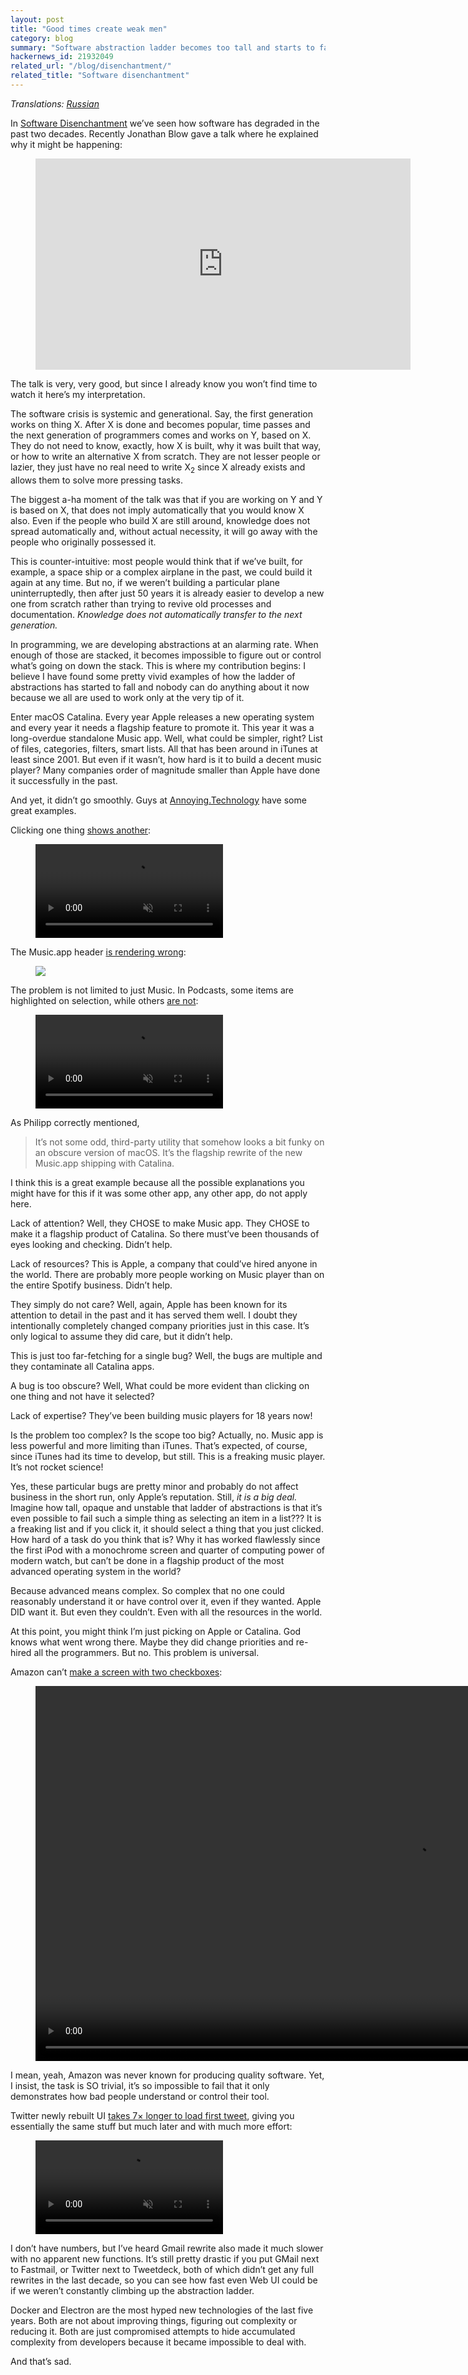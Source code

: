 ```yaml
---
layout: post
title: "Good times create weak men"
category: blog
summary: "Software abstraction ladder becomes too tall and starts to fall"
hackernews_id: 21932049
related_url: "/blog/disenchantment/"
related_title: "Software disenchantment"
---
```


_Translations: [Russian](https://habr.com/ru/company/itelma/blog/550620/)_

In [Software Disenchantment](https://tonsky.me/blog/disenchantment/) we’ve seen how software has degraded in the past two decades. Recently Jonathan Blow gave a talk where he explained why it might be happening:

<figure>
<iframe width="600" height="338" src="https://www.youtube.com/embed/pW-SOdj4Kkk" frameborder="0" allow="autoplay; encrypted-media; picture-in-picture" allowfullscreen></iframe>
</figure>

The talk is very, very good, but since I already know you won’t find time to watch it here’s my interpretation.

The software crisis is systemic and generational. Say, the first generation works on thing X. After X is done and becomes popular, time passes and the next generation of programmers comes and works on Y, based on X. They do not need to know, exactly, how X is built, why it was built that way, or how to write an alternative X from scratch. They are not lesser people or lazier, they just have no real need to write X<sub>2</sub> since X already exists and allows them to solve more pressing tasks.

The biggest a-ha moment of the talk was that if you are working on Y and Y is based on X, that does not imply automatically that you would know X also. Even if the people who build X are still around, knowledge does not spread automatically and, without actual necessity, it will go away with the people who originally possessed it.

This is counter-intuitive: most people would think that if we’ve built, for example, a space ship or a complex airplane in the past, we could build it again at any time. But no, if we weren’t building a particular plane uninterruptedly, then after just 50 years it is already easier to develop a new one from scratch rather than trying to revive old processes and documentation. *Knowledge does not automatically transfer to the next generation.*

In programming, we are developing abstractions at an alarming rate. When enough of those are stacked, it becomes impossible to figure out or control what’s going on down the stack. This is where my contribution begins: I believe I have found some pretty vivid examples of how the ladder of abstractions has started to fall and nobody can do anything about it now because we all are used to work only at the very tip of it.

Enter macOS Catalina. Every year Apple releases a new operating system and every year it needs a flagship feature to promote it. This year it was a long-overdue standalone Music app. Well, what could be simpler, right? List of files, categories, filters, smart lists. All that has been around in iTunes at least since 2001. But even if it wasn’t, how hard is it to build a decent music player? Many companies order of magnitude smaller than Apple have done it successfully in the past.

And yet, it didn’t go smoothly. Guys at [Annoying.Technology](https://annoying.technology/) have some great examples.

Clicking one thing [shows another](https://annoying.technology/posts/04769fafdac16826/):

<figure>
<video controls="" autoplay="" loop="" muted="" preload="auto" playsinline=""><source src="smartitunesstore.mp4" type="video/mp4"></video>
</figure>

The Music.app header [is rendering wrong](https://annoying.technology/posts/802dfae3517d4419/):

<figure>
  <img src="musicappcatalina.png">
</figure>

The problem is not limited to just Music. In Podcasts, some items are highlighted on selection, while others [are not](https://annoying.technology/posts/da8e5b3f56d9f767/):

<figure>
<video controls="" autoplay="" loop="" muted="" preload="auto" playsinline=""><source src="sidebarclickable.mp4" type="video/mp4"></video>
</figure>

As Philipp correctly mentioned,

> It’s not some odd, third-party utility that somehow looks a bit funky on an obscure version of macOS. It’s the flagship rewrite of the new Music.app shipping with Catalina.

I think this is a great example because all the possible explanations you might have for this if it was some other app, any other app, do not apply here.

Lack of attention? Well, they CHOSE to make Music app. They CHOSE to make it a flagship product of Catalina. So there must’ve been thousands of eyes looking and checking. Didn’t help.

Lack of resources? This is Apple, a company that could’ve hired anyone in the world. There are probably more people working on Music player than on the entire Spotify business. Didn’t help.

They simply do not care? Well, again, Apple has been known for its attention to detail in the past and it has served them well. I doubt they intentionally completely changed company priorities just in this case. It’s only logical to assume they did care, but it didn’t help.

This is just too far-fetching for a single bug? Well, the bugs are multiple and they contaminate all Catalina apps.

A bug is too obscure? Well, What could be more evident than clicking on one thing and not have it selected?

Lack of expertise? They’ve been building music players for 18 years now!

Is the problem too complex? Is the scope too big? Actually, no. Music app is less powerful and more limiting than iTunes. That’s expected, of course, since iTunes had its time to develop, but still. This is a freaking music player. It’s not rocket science!

Yes, these particular bugs are pretty minor and probably do not affect business in the short run, only Apple’s reputation. Still, *it is a big deal.* Imagine how tall, opaque and unstable that ladder of abstractions is that it’s even possible to fail such a simple thing as selecting an item in a list??? It is a freaking list and if you click it, it should select a thing that you just clicked. How hard of a task do you think that is? Why it has worked flawlessly since the first iPod with a monochrome screen and quarter of computing power of modern watch, but can’t be done in a flagship product of the most advanced operating system in the world?

Because advanced means complex. So complex that no one could reasonably understand it or have control over it, even if they wanted. Apple DID want it. But even they couldn’t. Even with all the resources in the world.

At this point, you might think I’m just picking on Apple or Catalina. God knows what went wrong there. Maybe they did change priorities and re-hired all the programmers. But no. This problem is universal.

Amazon can’t [make a screen with two checkboxes](https://twitter.com/nikitonsky/status/1206562961688596483):

<figure>
<video controls="" autoplay="" loop="" muted="" preload="auto" playsinline="" style="height: 600px"><source src="amazon.mp4" type="video/mp4"></video>
</figure>

I mean, yeah, Amazon was never known for producing quality software. Yet, I insist, the task is SO trivial, it’s so impossible to fail that it only demonstrates how bad people understand or control their tool.

Twitter newly rebuilt UI [takes 7× longer to load first tweet](https://www.youtube.com/watch?v=ZkxBzJ8lYAY), giving you essentially the same stuff but much later and with much more effort:

<figure>
<video controls="" autoplay="" loop="" muted="" preload="auto" playsinline=""><source src="twitter.mp4" type="video/mp4"></video>
</figure>

I don’t have numbers, but I’ve heard Gmail rewrite also made it much slower with no apparent new functions. It’s still pretty drastic if you put GMail next to Fastmail, or Twitter next to Tweetdeck, both of which didn’t get any full rewrites in the last decade, so you can see how fast even Web UI could be if we weren’t constantly climbing up the abstraction ladder.

Docker and Electron are the most hyped new technologies of the last five years. Both are not about improving things, figuring out complexity or reducing it. Both are just compromised attempts to hide accumulated complexity from developers because it became impossible to deal with.

And that’s sad.